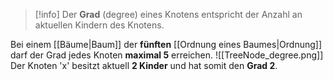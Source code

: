 >[!info]
>Der **Grad** (degree) eines Knotens entspricht der Anzahl an aktuellen Kindern des Knotens.

Bei einem [[Bäume|Baum]] der **fünften** [[Ordnung eines Baumes|Ordnung]] darf der Grad jedes Knoten **maximal 5** erreichen.
![[TreeNode_degree.png]]
Der Knoten 'x' besitzt aktuell **2 Kinder** und hat somit den **Grad 2**.